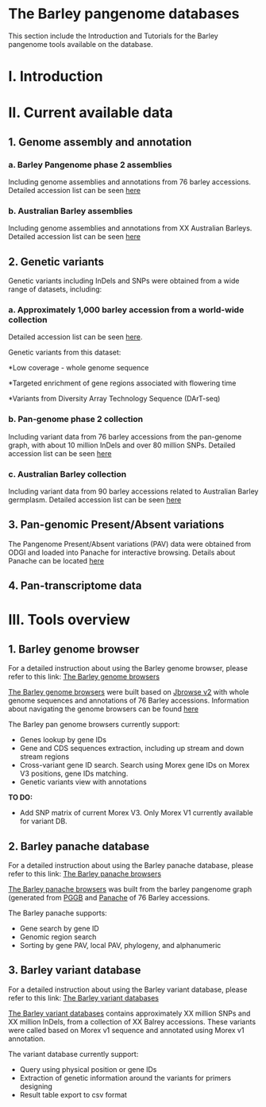 # The Barley pangenome databases

This section include the Introduction and Tutorials for the Barley pangenome tools available on the database.

# I. Introduction

# II. Current available data

## 1. Genome assembly and annotation

### a. Barley Pangenome phase 2 assemblies

Including genome assemblies and annotations from 76 barley accessions. Detailed accession list can be seen [here](Link)

### b. Australian Barley assemblies

Including genome assemblies and annotations from XX Australian Barleys. Detailed accession list can be seen [here](Link)

## 2. Genetic variants

Genetic variants including InDels and SNPs were obtained from a wide range of datasets, including:

### a. Approximately 1,000 barley accession from a world-wide collection

Detailed accession list can be seen [here](https://ftp.ebi.ac.uk/biostudies/fire/E-MTAB-/362/E-MTAB-7362/Files/E-MTAB-7362.sdrf.txt).

Genetic variants from this dataset:

*Low coverage - whole genome sequence

*Targeted enrichment of gene regions associated with flowering time

*Variants from Diversity Array Technology Sequence (DArT-seq)

### b. Pan-genome phase 2 collection

Including variant data from 76 barley accessions from the pan-genome graph, with about 10 million InDels and over 80 million SNPs. Detailed accession list can be seen [here](Link)

### c. Australian Barley collection

Including variant data from 90 barley accessions related to Australian Barley germplasm. Detailed accession list can be seen [here](Link)

## 3. Pan-genomic Present/Absent variations

The Pangenome Present/Absent variations (PAV) data were obtained from ODGI and loaded into Panache for interactive browsing. Details about Panache can be located [here](Link)

## 4. Pan-transcriptome data



# III. Tools overview

## 1. Barley genome browser  

For a detailed instruction about using the Barley genome browser, please refer to this link: [The Barley genome browsers](jbrowse.md)

[The Barley genome browsers](jbrowse.md) were built based on [Jbrowse v2](https://jbrowse.org/jb2/) with whole genome sequences and annotations of 76 Barley accessions.
Information about navigating the genome browsers can be found [here](jbrowse.md)

The Barley pan genome browsers currently support:
* Genes lookup by gene IDs  
* Gene and CDS sequences extraction, including up stream and down stream regions  
* Cross-variant gene ID search. Search using Morex gene IDs on Morex V3 positions, gene IDs matching.
* Genetic variants view with annotations  

**TO DO:**  
* Add SNP matrix of current Morex V3. Only Morex V1 currently available for variant DB.

## 2. Barley panache database

For a detailed instruction about using the Barley panache database, please refer to this link: [The Barley panache browsers](barley_panache.md)

[The Barley panache browsers](barley_panache.md) was built from the barley pangenome graph (generated from [PGGB](https://github.com/pangenome/pggb) and [Panache](https://github.com/SouthGreenPlatform/panache) of 76 Barley accessions.

The Barley panache supports:
* Gene search by gene ID
* Genomic region search
* Sorting by gene PAV, local PAV, phylogeny, and alphanumeric

## 3. Barley variant database

For a detailed instruction about using the Barley variant database, please refer to this link: [The Barley variant databases](variantdb.md)

[The Barley variant databases](variantdb.md) contains approximately XX million SNPs and XX million InDels, from a collection of XX Balrey accessions.
These variants were called based on Morex v1 sequence and annotated using Morex v1 annotation.

The variant database currently support:
* Query using physical position or gene IDs
* Extraction of genetic information around the variants for primers designing
* Result table export to csv format
